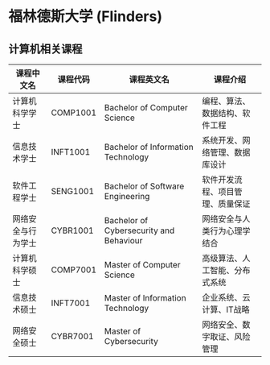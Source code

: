# 福林德斯大学 (Flinders)

## 计算机相关课程

| 课程中文名 | 课程代码 | 课程英文名 | 课程介绍 |
|-----------|---------|-----------|---------|
| 计算机科学学士 | COMP1001 | Bachelor of Computer Science | 编程、算法、数据结构、软件工程 |
| 信息技术学士 | INFT1001 | Bachelor of Information Technology | 系统开发、网络管理、数据库设计 |
| 软件工程学士 | SENG1001 | Bachelor of Software Engineering | 软件开发流程、项目管理、质量保证 |
| 网络安全与行为学士 | CYBR1001 | Bachelor of Cybersecurity and Behaviour | 网络安全与人类行为心理学结合 |
| 计算机科学硕士 | COMP7001 | Master of Computer Science | 高级算法、人工智能、分布式系统 |
| 信息技术硕士 | INFT7001 | Master of Information Technology | 企业系统、云计算、IT战略 |
| 网络安全硕士 | CYBR7001 | Master of Cybersecurity | 网络安全、数字取证、风险管理 |
